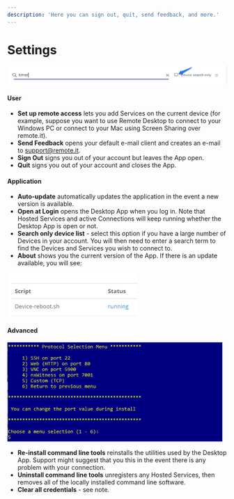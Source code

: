 ```yaml
---
description: 'Here you can sign out, quit, send feedback, and more.'
---
```


# Settings

![](../../.gitbook/assets/image%20%28183%29.png)

#### User

* **Set up remote access** lets you add Services on the current device \(for example, suppose you want to use Remote Desktop to connect to your Windows PC or connect to your Mac using Screen Sharing over remote.it\).
* **Send Feedback** opens your default e-mail client and creates an e-mail to support@remote.it.
* **Sign Out** signs you out of your account but leaves the App open.
* **Quit** signs you out of your account and closes the App.

#### Application

* **Auto-update** automatically updates the application in the event a new version is available.
* **Open at Login** opens the Desktop App when you log in.  Note that Hosted Services and active Connections will keep running whether the Desktop App is open or not.
* **Search only device list** - select this option if you have a large number of Devices in your account.  You will then need to enter a search term to find the Devices and Services you wish to connect to.
* **About** shows you the current version of the App.  If there is an update available, you will see:

![](../../.gitbook/assets/image%20%2825%29.png)

#### Advanced

![](../../.gitbook/assets/image%20%2889%29.png)

* **Re-install command line tools** reinstalls the utilities used by the Desktop App.  Support might suggest that you this in the event there is any problem with your connection.
* **Uninstall command line tools** unregisters any Hosted Services, then removes all of the locally installed command line software.
* **Clear all credentials** - see note.

